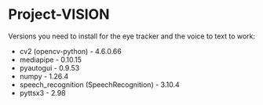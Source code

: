 # Project-VISION

Versions you need to install for the eye tracker and the voice to text to work:
  - cv2 (opencv-python) - 4.6.0.66
  - mediapipe - 0.10.15
  - pyautogui - 0.9.53
  - numpy - 1.26.4
  - speech_recognition (SpeechRecognition) - 3.10.4
  - pyttsx3 - 2.98
